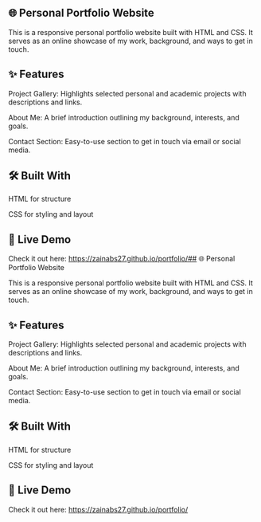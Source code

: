 ## 🌐 Personal Portfolio Website

This is a responsive personal portfolio website built with HTML and CSS. It serves as an online showcase of my work, background, and ways to get in touch.

## ✨ Features

Project Gallery: Highlights selected personal and academic projects with descriptions and links.

About Me: A brief introduction outlining my background, interests, and goals.

Contact Section: Easy-to-use section to get in touch via email or social media.

## 🛠️ Built With
HTML for structure

CSS for styling and layout

## 🚀 Live Demo
Check it out here: https://zainabs27.github.io/portfolio/## 🌐 Personal Portfolio Website

This is a responsive personal portfolio website built with HTML and CSS. It serves as an online showcase of my work, background, and ways to get in touch.

## ✨ Features

Project Gallery: Highlights selected personal and academic projects with descriptions and links.

About Me: A brief introduction outlining my background, interests, and goals.

Contact Section: Easy-to-use section to get in touch via email or social media.

## 🛠️ Built With
HTML for structure

CSS for styling and layout

## 🚀 Live Demo
Check it out here: https://zainabs27.github.io/portfolio/